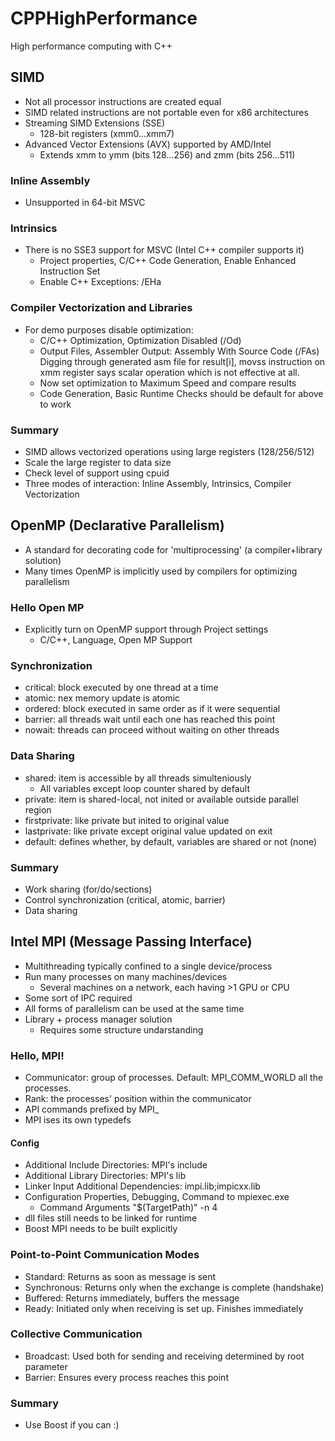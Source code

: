 # CPPHighPerformance
High performance computing with C++



## SIMD
- Not all processor instructions are created equal
- SIMD related instructions are not portable even for x86 architectures
- Streaming SIMD Extensions (SSE)
    - 128-bit registers (xmm0...xmm7)
- Advanced Vector Extensions (AVX) supported by AMD/Intel
    - Extends xmm to ymm (bits 128...256) and zmm (bits 256...511)


### Inline Assembly
- Unsupported in 64-bit MSVC


### Intrinsics
- There is no SSE3 support for MSVC (Intel C++ compiler supports it)
    - Project properties, C/C++ Code Generation, Enable Enhanced Instruction Set
    - Enable C++ Exceptions: /EHa


### Compiler Vectorization and Libraries
- For demo purposes disable optimization:
    - C/C++ Optimization, Optimization Disabled (/Od)
	- Output Files, Assembler Output: Assembly With Source Code (/FAs)
Digging through generated asm file for result[i], movss instruction on xmm register
says scalar operation which is not effective at all.
    - Now set optimization to Maximum Speed and compare results
	- Code Generation, Basic Runtime Checks should be default for above to work


### Summary
- SIMD allows vectorized operations using large registers (128/256/512)
- Scale the large register to data size
- Check level of support using cpuid
- Three modes of interaction: Inline Assembly, Intrinsics, Compiler Vectorization



## OpenMP (Declarative Parallelism)
- A standard for decorating code for 'multiprocessing' (a compiler+library solution)
- Many times OpenMP is implicitly used by compilers for optimizing parallelism


### Hello Open MP
- Explicitly turn on OpenMP support through Project settings
    - C/C++, Language, Open MP Support


### Synchronization
- critical: block executed by one thread at a time
- atomic: nex memory update is atomic
- ordered: block executed in same order as if it were sequential
- barrier: all threads wait until each one has reached this point
- nowait: threads can proceed without waiting on other threads


### Data Sharing
- shared: item is accessible by all threads simulteniously
    - All variables except loop counter shared by default
- private: item is shared-local, not inited or available outside parallel region
- firstprivate: like private but inited to original value
- lastprivate: like private except original value updated on exit
- default: defines whether, by default, variables are shared or not (none)


### Summary
- Work sharing (for/do/sections)
- Control synchronization (critical, atomic, barrier)
- Data sharing



## Intel MPI (Message Passing Interface)
- Multithreading typically confined to a single device/process
- Run many processes on many machines/devices
    - Several machines on a network, each having >1 GPU or CPU
- Some sort of IPC required
- All forms of parallelism can be used at the same time
- Library + process manager solution
    - Requires some structure undarstanding


### Hello, MPI!
- Communicator: group of processes. Default: MPI_COMM_WORLD all the processes.
- Rank: the processes' position within the communicator
- API commands prefixed by MPI_
- MPI ises its own typedefs

#### Config
- Additional Include Directories: MPI's include
- Additional Library Directories: MPI's lib
- Linker Input Additional Dependencies: impi.lib;impicxx.lib
- Configuration Properties, Debugging, Command to mpiexec.exe
    - Command Arguments "$(TargetPath)" -n 4
- dll files still needs to be linked for runtime
- Boost MPI needs to be built explicitly


### Point-to-Point Communication Modes
- Standard: Returns as soon as message is sent
- Synchronous: Returns only when the exchange is complete (handshake)
- Buffered: Returns immediately, buffers the message
- Ready: Initiated only when receiving is set up. Finishes immediately


### Collective Communication
- Broadcast: Used both for sending and receiving determined by root parameter
- Barrier: Ensures every process reaches this point


### Summary
- Use Boost if you can :)

